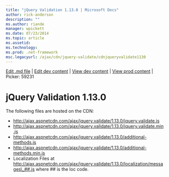 ```yaml
---
title: "jQuery Validation 1.13.0 | Microsoft Docs"
author: rick-anderson
description: ""
ms.author: riande
manager: wpickett
ms.date: 07/23/2014
ms.topic: article
ms.assetid: 
ms.technology: 
ms.prod: .net-framework
msc.legacyurl: /ajax/cdn/jquery-validate/cdnjqueryvalidate1130
---
```

[Edit .md file](C:\Projects\msc\dev\Msc.Www\Web.ASP\App_Data\github\ajax\cdn\jquery-validate\cdnjqueryvalidate1130.md) | [Edit dev content](http://www.aspdev.net/umbraco#/content/content/edit/59231) | [View dev content](http://docs.aspdev.net/tutorials/ajax/cdn/jquery-validate/cdnjqueryvalidate1130.html) | [View prod content](http://www.asp.net/ajax/cdn/jquery-validate/cdnjqueryvalidate1130) | Picker: 59231

jQuery Validation 1.13.0
====================
The following files are hosted on the CDN:

- http://ajax.aspnetcdn.com/ajax/jquery.validate/1.13.0/jquery.validate.js
- http://ajax.aspnetcdn.com/ajax/jquery.validate/1.13.0/jquery.validate.min.js
- http://ajax.aspnetcdn.com/ajax/jquery.validate/1.13.0/additional-methods.js
- http://ajax.aspnetcdn.com/ajax/jquery.validate/1.13.0/additional-methods.min.js
- Localization Files at http://ajax.aspnetcdn.com/ajax/jquery.validate/1.13.0/localization/messages\_##.js where ## is the loc code.